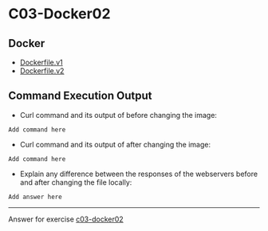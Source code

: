 # C03-Docker02

## Docker 
- [Dockerfile.v1](Dockerfile.v1)
- [Dockerfile.v2](Dockerfile.v2)

## Command Execution Output
- Curl command and its output of before changing the image:
```
Add command here
```

- Curl command and its output of after changing the image:
```
Add command here
```

- Explain any difference between the responses of the webservers before and after changing the file locally:
```
Add answer here
```

<!-- Don't change anything below this point-->
<!-- Before commiting, remove both commented lines--> 
***
Answer for exercise [c03-docker02](https://github.com/devopsacademyau/academy/blob/c41e824fb2a2c55e3a30b2371a87e3a7551b6741/classes/03class/exercises/c03-docker02/README.md)
